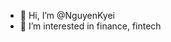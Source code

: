 - 👋 Hi, I’m @NguyenKyei
- 👀 I’m interested in finance, fintech

 

<!---
NguyenAtp/NguyenAtp is a ✨ special ✨ repository because its `README.md` (this file) appears on your GitHub profile.
You can click the Preview link to take a look at your changes.
--->
